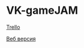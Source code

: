 # VK-gameJAM

[Trello](https://trello.com/b/u3rdbtgW/vk-gamejam)

[Веб версия](https://night-glider.github.io/VK-gameJAM/)
